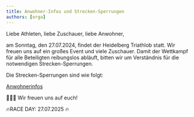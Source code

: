 ```yaml
---
title: Anwohner-Infos und Strecken-Sperrungen
authors: [orga]
---
```



Liebe Athleten, liebe Zuschauer, liebe Anwohner,

am Sonntag, den 27.07.2024, findet der Heidelberg Triathlob statt. Wir freuen uns auf ein großes Event und viele Zuschauer. Damit der Wettkampf für alle Beteiligten reibungslos abläuft, bitten wir um Verständnis für die notwendigen Strecken-Sperrungen.

Die Strecken-Sperrungen sind wie folgt:

[Anwohnerinfos](/misc/Anwohnerzettel_2025_final.pdf)

🎉🎉🎉 Wir freuen uns auf euch!

🔥RACE DAY: 27.07.2025 🔥 

